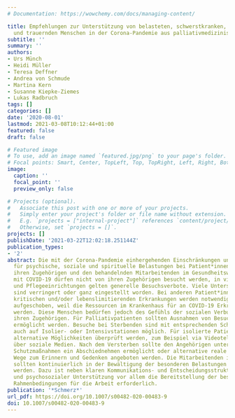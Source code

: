 ```yaml
---
# Documentation: https://wowchemy.com/docs/managing-content/

title: Empfehlungen zur Unterstützung von belasteten, schwerstkranken, sterbenden
  und trauernden Menschen in der Corona-Pandemie aus palliativmedizinischer Perspektive
subtitle: ''
summary: ''
authors:
- Urs Münch
- Heidi Müller
- Teresa Deffner
- Andrea von Schmude
- Martina Kern
- Susanne Kiepke-Ziemes
- Lukas Radbruch
tags: []
categories: []
date: '2020-08-01'
lastmod: 2021-03-08T10:12:44+01:00
featured: false
draft: false

# Featured image
# To use, add an image named `featured.jpg/png` to your page's folder.
# Focal points: Smart, Center, TopLeft, Top, TopRight, Left, Right, BottomLeft, Bottom, BottomRight.
image:
  caption: ''
  focal_point: ''
  preview_only: false

# Projects (optional).
#   Associate this post with one or more of your projects.
#   Simply enter your project's folder or file name without extension.
#   E.g. `projects = ["internal-project"]` references `content/project/deep-learning/index.md`.
#   Otherwise, set `projects = []`.
projects: []
publishDate: '2021-03-22T12:02:18.251144Z'
publication_types:
- '2'
abstract: Die mit der Corona-Pandemie einhergehenden Einschränkungen und Verbote sorgen
  für psychische, soziale und spirituelle Belastungen bei Patient*innen mit COVID-19,
  ihren Zugehörigen und den behandelnden Mitarbeitenden im Gesundheitswesen. Patient*innen
  mit COVID-19 dürfen nicht von ihren Zugehörigen besucht werden, in vielen Krankenhäusern
  und Pflegeeinrichtungen gelten generelle Besuchsverbote. Viele Unterstützungsangebote
  sind verringert oder ganz eingestellt worden. Bei anderen Patient*innen mit sehr
  kritischen und/oder lebenslimitierenden Erkrankungen werden notwendige Behandlungsmaßnahmen
  aufgeschoben, weil die Ressourcen im Krankenhaus für an COVID-19 Erkrankte freigehalten
  werden. Diese Menschen bedürfen jedoch des Gefühls der sozialen Verbundenheit mit
  ihren Zugehörigen. Für Palliativpatienten sollten Ausnahmen von Besuchsverboten
  ermöglicht werden. Besuche bei Sterbenden sind mit entsprechenden Schutzmaßnahmen
  auch auf Isolier- oder Intensivstationen möglich. Für isolierte Patient*innen sollten
  alternative Möglichkeiten überprüft werden, zum Beispiel via Videotelefonie oder
  über soziale Medien. Nach dem Versterben sollte den Angehörigen unter ausreichenden
  Schutzmaßnahmen ein Abschiednehmen ermöglicht oder alternative reale oder virtuelle
  Wege zum Erinnern und Gedenken angeboten werden. Die Mitarbeitenden in den Behandlungsteams
  sollten kontinuierlich in der Bewältigung der besonderen Belastungen unterstützt
  werden. Dazu ist neben klaren Kommunikations- und Entscheidungsstrukturen, Kommunikationsschulungen
  und psychosozialer Unterstützung vor allem die Bereitstellung der bestmöglichen
  Rahmenbedingungen für die Arbeit erforderlich.
publication: '*Schmerz*'
url_pdf: https://doi.org/10.1007/s00482-020-00483-9
doi: 10.1007/s00482-020-00483-9
---
```


